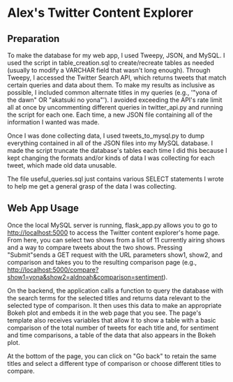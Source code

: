 Alex's Twitter Content Explorer
===============================

Preparation
-----------

To make the database for my web app, I used Tweepy, JSON, and MySQL. I used 
the script in table_creation.sql to create/recreate tables as needed 
(usually to modify a VARCHAR field that wasn't long enough). Through 
Tweepy, I accessed the Twitter Search API, which returns tweets that match 
certain queries and data about them. To make my results as inclusive as 
possible, I included common alternate titles in my queries 
(e.g., '"yona of the dawn" OR "akatsuki no yona"'). I avoided exceeding the 
API's rate limit all at once by uncommenting different queries in 
twitter_api.py and running the script for each one. Each time, a new JSON file 
containing all of the information I wanted was made.

Once I was done collecting 
data, I used tweets_to_mysql.py to dump everything contained in all of the JSON 
files into my MySQL database. I made the script truncate the database's tables 
each time I did this because I kept changing the formats and/or kinds of data I 
was collecting for each tweet, which made old data unusable. 

The file useful_queries.sql just contains various SELECT statements I wrote to 
help me get a general grasp of the data I was collecting.


Web App Usage
-------------

Once the local MySQL server is running, flask_app.py allows you to go to
[http://localhost:5000](http://localhost:5000) to access the Twitter content explorer's home
page. From here, you can select two shows from a list of 11 currently
airing shows and a way to compare tweets about the two shows.
Pressing "Submit"sends a GET request with the URL parameters show1,
show2, and comparison and takes you to the resulting comparison page
(e.g., [http://localhost:5000/compare?show1=yona&show2=aldnoah&comparison=sentiment](http://localhost:5000/compare?show1=yona&show2=aldnoah&comparison=sentiment)).

On the backend, the application calls a function to query the database with the
search terms for the selected titles and returns data relevant to the selected
type of comparison. It then uses this data to make an appropriate Bokeh plot
and embeds it in the web page that you see. The page's template also
receives variables that allow it to show a table with a basic comparison of the
total number of tweets for each title and, for sentiment and time comparisons,
a table of the data that also appears in the Bokeh plot.

At the bottom of the page, you can click on "Go back" to retain the
same titles and select a different type of comparison or choose different
titles to compare.
